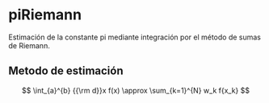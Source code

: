 # piRiemann
Estimación de la constante pi mediante integración por el método de sumas de Riemann. 

## Metodo de estimación

$$
\int_{a}^{b} {{\rm d}}x f(x) \approx \sum_{k=1}^{N} w_k f{x_k}
$$
